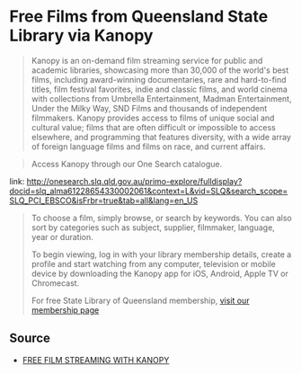 ﻿# Free Films from Queensland State Library via Kanopy

> Kanopy is an on-demand film streaming service for public and academic libraries, showcasing more than 30,000 of the world's best films, including award-winning documentaries, rare and hard-to-find titles, film festival favorites, indie and classic films, and world cinema with collections from Umbrella Entertainment, Madman Entertainment, Under the Milky Way, SND Films and thousands of independent filmmakers. Kanopy provides access to films of unique social and cultural value; films that are often difficult or impossible to access elsewhere, and programming that features diversity, with a wide array of foreign language films and films on race, and current affairs.

> Access Kanopy through our One Search catalogue.

link: http://onesearch.slq.qld.gov.au/primo-explore/fulldisplay?docid=slq_alma61228654330002061&context=L&vid=SLQ&search_scope=SLQ_PCI_EBSCO&isFrbr=true&tab=all&lang=en_US

> To choose a film, simply browse, or search by keywords. You can also sort by categories such as subject, supplier, filmmaker, language, year or duration.
>
> To begin viewing, log in with your library membership details, create a profile and start watching from any computer, television or mobile device by downloading the Kanopy app for iOS, Android, Apple TV or Chromecast.
>
> For free State Library of Queensland membership, [visit our membership page](http://www.slq.qld.gov.au/services/membership)

## Source

* [FREE FILM STREAMING WITH KANOPY](http://blogs.slq.qld.gov.au/slq-today/2018/08/16/free-film-streaming-with-kanopy/)
